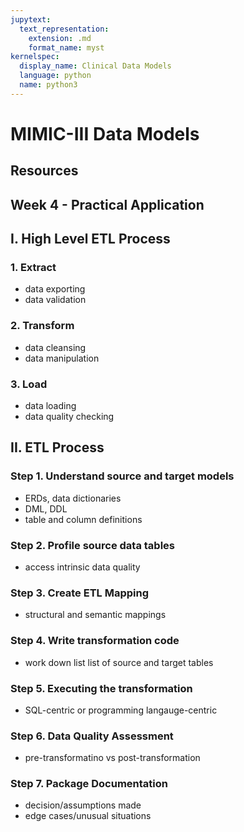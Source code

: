 ```yaml
---
jupytext:
  text_representation:
    extension: .md
    format_name: myst
kernelspec:
  display_name: Clinical Data Models
  language: python
  name: python3
---
```


# MIMIC-III Data Models #

## Resources

## Week 4 - Practical Application 

## I. High Level ETL Process 
### 1. Extract
- data exporting
- data validation

### 2. Transform
- data cleansing
- data manipulation

### 3. Load
- data loading
- data quality checking

## II. ETL Process 
### Step 1. Understand source and target models
- ERDs, data dictionaries 
- DML, DDL
- table and column definitions

### Step 2. Profile source data tables
- access intrinsic data quality 

### Step 3. Create ETL Mapping
- structural and semantic mappings

### Step 4. Write transformation code
- work down list list of source and target tables

### Step 5. Executing the transformation
- SQL-centric or programming langauge-centric

### Step 6. Data Quality Assessment
- pre-transformatino vs post-transformation

### Step 7. Package Documentation
- decision/assumptions made
- edge cases/unusual situations
